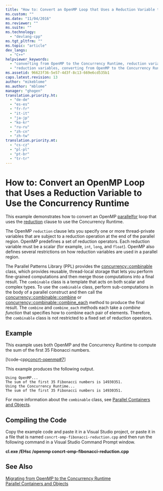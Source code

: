 ```yaml
---
title: "How to: Convert an OpenMP Loop that Uses a Reduction Variable to Use the Concurrency Runtime | Microsoft Docs"
ms.custom: ""
ms.date: "11/04/2016"
ms.reviewer: ""
ms.suite: ""
ms.technology: 
  - "devlang-cpp"
ms.tgt_pltfrm: ""
ms.topic: "article"
dev_langs: 
  - "C++"
helpviewer_keywords: 
  - "converting from OpenMP to the Concurrency Runtime, reduction variables"
  - "reduction variables, converting from OpenMP to the Concurrency Runtime"
ms.assetid: 96623f36-5e57-4d3f-8c13-669e6cd535b1
caps.latest.revision: 13
author: "mikeblome"
ms.author: "mblome"
manager: "ghogen"
translation.priority.ht: 
  - "de-de"
  - "es-es"
  - "fr-fr"
  - "it-it"
  - "ja-jp"
  - "ko-kr"
  - "ru-ru"
  - "zh-cn"
  - "zh-tw"
translation.priority.mt: 
  - "cs-cz"
  - "pl-pl"
  - "pt-br"
  - "tr-tr"
---
```

# How to: Convert an OpenMP Loop that Uses a Reduction Variable to Use the Concurrency Runtime
This example demonstrates how to convert an OpenMP [parallel](../../parallel/concrt/how-to-use-parallel-invoke-to-write-a-parallel-sort-routine.md#parallel)[for](../../parallel/openmp/reference/for-openmp.md) loop that uses the [reduction](../../parallel/openmp/reference/reduction.md) clause to use the Concurrency Runtime.  
  
 The OpenMP `reduction` clause lets you specify one or more thread-private variables that are subject to a reduction operation at the end of the parallel region. OpenMP predefines a set of reduction operators. Each reduction variable must be a scalar (for example, `int`, `long`, and `float`). OpenMP also defines several restrictions on how reduction variables are used in a parallel region.  
  
 The Parallel Patterns Library (PPL) provides the [concurrency::combinable](../../parallel/concrt/reference/combinable-class.md) class, which provides reusable, thread-local storage that lets you perform fine-grained computations and then merge those computations into a final result. The `combinable` class is a template that acts on both scalar and complex types. To use the `combinable` class, perform sub-computations in the body of a parallel construct and then call the [concurrency::combinable::combine](reference/combinable-class.md#combine) or [concurrency::combinable::combine_each](reference/combinable-class.md#combine_each) method to produce the final result. The `combine` and `combine_each` methods each take a *combine function* that specifies how to combine each pair of elements. Therefore, the `combinable` class is not restricted to a fixed set of reduction operators.  
  
## Example  
 This example uses both OpenMP and the Concurrency Runtime to compute the sum of the first 35 Fibonacci numbers.  
  
 [!code-cpp[concrt-openmp#7](../../parallel/concrt/codesnippet/cpp/convert-an-openmp-loop-that-uses-a-reduction-variable_1.cpp)]  
  
 This example produces the following output.  
  
```Output  
Using OpenMP...  
The sum of the first 35 Fibonacci numbers is 14930351.  
Using the Concurrency Runtime...  
The sum of the first 35 Fibonacci numbers is 14930351.  
```  
  
 For more information about the `combinable` class, see [Parallel Containers and Objects](../../parallel/concrt/parallel-containers-and-objects.md).  
  
## Compiling the Code  
 Copy the example code and paste it in a Visual Studio project, or paste it in a file that is named `concrt-omp-fibonacci-reduction.cpp` and then run the following command in a Visual Studio Command Prompt window.  
  
 **cl.exe /EHsc /openmp concrt-omp-fibonacci-reduction.cpp**  
  
## See Also  
 [Migrating from OpenMP to the Concurrency Runtime](../../parallel/concrt/migrating-from-openmp-to-the-concurrency-runtime.md)   
 [Parallel Containers and Objects](../../parallel/concrt/parallel-containers-and-objects.md)

